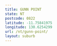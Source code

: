 ```yaml
---
title: GUNN POINT
state: NT
postcode: 0822
latitude: -11.75841975
longitude: 130.6254299
url: /nt/gunn-point/
layout: suburb
---
```

